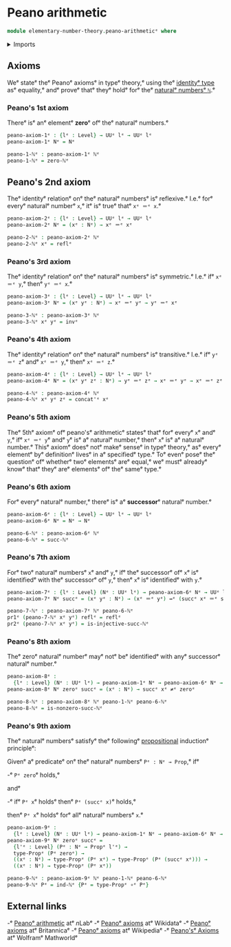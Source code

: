 # Peano arithmetic

```agda
module elementary-number-theory.peano-arithmeticᵉ where
```

<details><summary>Imports</summary>

```agda
open import elementary-number-theory.natural-numbersᵉ

open import foundation.dependent-pair-typesᵉ
open import foundation.function-typesᵉ
open import foundation.identity-typesᵉ
open import foundation.logical-equivalencesᵉ
open import foundation.negated-equalityᵉ
open import foundation.propositionsᵉ
open import foundation.universe-levelsᵉ
```

</details>

## Axioms

Weᵉ stateᵉ theᵉ Peanoᵉ axiomsᵉ in typeᵉ theory,ᵉ using theᵉ
[identityᵉ type](foundation-core.identity-types.mdᵉ) asᵉ equality,ᵉ andᵉ proveᵉ thatᵉ
theyᵉ holdᵉ forᵉ theᵉ
[naturalᵉ numbersᵉ `ℕ`](elementary-number-theory.natural-numbers.md).ᵉ

### Peano's 1st axiom

Thereᵉ isᵉ anᵉ elementᵉ **zero**ᵉ ofᵉ theᵉ naturalᵉ numbers.ᵉ

```agda
peano-axiom-1ᵉ : {lᵉ : Level} → UUᵉ lᵉ → UUᵉ lᵉ
peano-axiom-1ᵉ Nᵉ = Nᵉ

peano-1-ℕᵉ : peano-axiom-1ᵉ ℕᵉ
peano-1-ℕᵉ = zero-ℕᵉ
```

## Peano's 2nd axiom

Theᵉ identityᵉ relationᵉ onᵉ theᵉ naturalᵉ numbersᵉ isᵉ reflexive.ᵉ I.e.ᵉ forᵉ everyᵉ
naturalᵉ numberᵉ `x`,ᵉ itᵉ isᵉ trueᵉ thatᵉ `xᵉ ＝ᵉ x`.ᵉ

```agda
peano-axiom-2ᵉ : {lᵉ : Level} → UUᵉ lᵉ → UUᵉ lᵉ
peano-axiom-2ᵉ Nᵉ = (xᵉ : Nᵉ) → xᵉ ＝ᵉ xᵉ

peano-2-ℕᵉ : peano-axiom-2ᵉ ℕᵉ
peano-2-ℕᵉ xᵉ = reflᵉ
```

### Peano's 3rd axiom

Theᵉ identityᵉ relationᵉ onᵉ theᵉ naturalᵉ numbersᵉ isᵉ symmetric.ᵉ I.e.ᵉ ifᵉ `xᵉ ＝ᵉ y`,ᵉ
thenᵉ `yᵉ ＝ᵉ x`.ᵉ

```agda
peano-axiom-3ᵉ : {lᵉ : Level} → UUᵉ lᵉ → UUᵉ lᵉ
peano-axiom-3ᵉ Nᵉ = (xᵉ yᵉ : Nᵉ) → xᵉ ＝ᵉ yᵉ → yᵉ ＝ᵉ xᵉ

peano-3-ℕᵉ : peano-axiom-3ᵉ ℕᵉ
peano-3-ℕᵉ xᵉ yᵉ = invᵉ
```

### Peano's 4th axiom

Theᵉ identityᵉ relationᵉ onᵉ theᵉ naturalᵉ numbersᵉ isᵉ transitive.ᵉ I.e.ᵉ ifᵉ `yᵉ ＝ᵉ z`ᵉ andᵉ
`xᵉ ＝ᵉ y`,ᵉ thenᵉ `xᵉ ＝ᵉ z`.ᵉ

```agda
peano-axiom-4ᵉ : {lᵉ : Level} → UUᵉ lᵉ → UUᵉ lᵉ
peano-axiom-4ᵉ Nᵉ = (xᵉ yᵉ zᵉ : Nᵉ) → yᵉ ＝ᵉ zᵉ → xᵉ ＝ᵉ yᵉ → xᵉ ＝ᵉ zᵉ

peano-4-ℕᵉ : peano-axiom-4ᵉ ℕᵉ
peano-4-ℕᵉ xᵉ yᵉ zᵉ = concat'ᵉ xᵉ
```

### Peano's 5th axiom

Theᵉ 5thᵉ axiomᵉ ofᵉ peano'sᵉ arithmeticᵉ statesᵉ thatᵉ forᵉ everyᵉ `x`ᵉ andᵉ `y`,ᵉ ifᵉ
`xᵉ ＝ᵉ y`ᵉ andᵉ `y`ᵉ isᵉ aᵉ naturalᵉ number,ᵉ thenᵉ `x`ᵉ isᵉ aᵉ naturalᵉ number.ᵉ Thisᵉ axiomᵉ
doesᵉ notᵉ makeᵉ senseᵉ in typeᵉ theory,ᵉ asᵉ everyᵉ elementᵉ byᵉ definitionᵉ livesᵉ in aᵉ
specifiedᵉ type.ᵉ Toᵉ evenᵉ poseᵉ theᵉ questionᵉ ofᵉ whetherᵉ twoᵉ elementsᵉ areᵉ equal,ᵉ weᵉ
mustᵉ alreadyᵉ knowᵉ thatᵉ theyᵉ areᵉ elementsᵉ ofᵉ theᵉ sameᵉ type.ᵉ

### Peano's 6th axiom

Forᵉ everyᵉ naturalᵉ number,ᵉ thereᵉ isᵉ aᵉ **successor**ᵉ naturalᵉ number.ᵉ

```agda
peano-axiom-6ᵉ : {lᵉ : Level} → UUᵉ lᵉ → UUᵉ lᵉ
peano-axiom-6ᵉ Nᵉ = Nᵉ → Nᵉ

peano-6-ℕᵉ : peano-axiom-6ᵉ ℕᵉ
peano-6-ℕᵉ = succ-ℕᵉ
```

### Peano's 7th axiom

Forᵉ twoᵉ naturalᵉ numbersᵉ `x`ᵉ andᵉ `y`,ᵉ ifᵉ theᵉ successorᵉ ofᵉ `x`ᵉ isᵉ identifiedᵉ with
theᵉ successorᵉ ofᵉ `y`,ᵉ thenᵉ `x`ᵉ isᵉ identifiedᵉ with `y`.ᵉ

```agda
peano-axiom-7ᵉ : {lᵉ : Level} (Nᵉ : UUᵉ lᵉ) → peano-axiom-6ᵉ Nᵉ → UUᵉ lᵉ
peano-axiom-7ᵉ Nᵉ succᵉ = (xᵉ yᵉ : Nᵉ) → (xᵉ ＝ᵉ yᵉ) ↔ᵉ (succᵉ xᵉ ＝ᵉ succᵉ yᵉ)

peano-7-ℕᵉ : peano-axiom-7ᵉ ℕᵉ peano-6-ℕᵉ
pr1ᵉ (peano-7-ℕᵉ xᵉ yᵉ) reflᵉ = reflᵉ
pr2ᵉ (peano-7-ℕᵉ xᵉ yᵉ) = is-injective-succ-ℕᵉ
```

### Peano's 8th axiom

Theᵉ zeroᵉ naturalᵉ numberᵉ mayᵉ notᵉ beᵉ identifiedᵉ with anyᵉ successorᵉ naturalᵉ number.ᵉ

```agda
peano-axiom-8ᵉ :
  {lᵉ : Level} (Nᵉ : UUᵉ lᵉ) → peano-axiom-1ᵉ Nᵉ → peano-axiom-6ᵉ Nᵉ → UUᵉ lᵉ
peano-axiom-8ᵉ Nᵉ zeroᵉ succᵉ = (xᵉ : Nᵉ) → succᵉ xᵉ ≠ᵉ zeroᵉ

peano-8-ℕᵉ : peano-axiom-8ᵉ ℕᵉ peano-1-ℕᵉ peano-6-ℕᵉ
peano-8-ℕᵉ = is-nonzero-succ-ℕᵉ
```

### Peano's 9th axiom

Theᵉ naturalᵉ numbersᵉ satisfyᵉ theᵉ followingᵉ
[propositional](foundation-core.propositions.mdᵉ) inductionᵉ principleᵉ:

Givenᵉ aᵉ predicateᵉ onᵉ theᵉ naturalᵉ numbersᵉ `Pᵉ : Nᵉ → Prop`,ᵉ ifᵉ

-ᵉ `Pᵉ zero`ᵉ holds,ᵉ

andᵉ

-ᵉ ifᵉ `Pᵉ x`ᵉ holdsᵉ thenᵉ `Pᵉ (succᵉ x)`ᵉ holds,ᵉ

thenᵉ `Pᵉ x`ᵉ holdsᵉ forᵉ allᵉ naturalᵉ numbersᵉ `x`.ᵉ

```agda
peano-axiom-9ᵉ :
  {lᵉ : Level} (Nᵉ : UUᵉ lᵉ) → peano-axiom-1ᵉ Nᵉ → peano-axiom-6ᵉ Nᵉ → UUωᵉ
peano-axiom-9ᵉ Nᵉ zeroᵉ succᵉ =
  {l'ᵉ : Level} (Pᵉ : Nᵉ → Propᵉ l'ᵉ) →
  type-Propᵉ (Pᵉ zeroᵉ) →
  ((xᵉ : Nᵉ) → type-Propᵉ (Pᵉ xᵉ) → type-Propᵉ (Pᵉ (succᵉ xᵉ))) →
  ((xᵉ : Nᵉ) → type-Propᵉ (Pᵉ xᵉ))

peano-9-ℕᵉ : peano-axiom-9ᵉ ℕᵉ peano-1-ℕᵉ peano-6-ℕᵉ
peano-9-ℕᵉ Pᵉ = ind-ℕᵉ {Pᵉ = type-Propᵉ ∘ᵉ Pᵉ}
```

## External links

-ᵉ [Peanoᵉ arithmetic](https://ncatlab.org/nlab/show/Peano+arithmeticᵉ) atᵉ $n$Labᵉ
-ᵉ [Peanoᵉ axioms](https://www.wikidata.org/wiki/Q842755ᵉ) atᵉ Wikidataᵉ
-ᵉ [Peanoᵉ axioms](https://www.britannica.com/science/Peano-axiomsᵉ) atᵉ Britannicaᵉ
-ᵉ [Peanoᵉ axioms](https://en.wikipedia.org/wiki/Peano_axiomsᵉ) atᵉ Wikipediaᵉ
-ᵉ [Peano'sᵉ Axioms](https://mathworld.wolfram.com/PeanosAxioms.htmlᵉ) atᵉ Wolframᵉ
  Mathworldᵉ